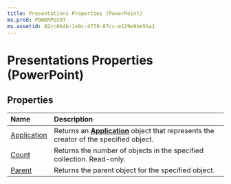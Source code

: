 ```yaml
---
title: Presentations Properties (PowerPoint)
ms.prod: POWERPOINT
ms.assetid: 02cc064b-1a9c-4779-87cc-e129e9be5ba1
---
```



# Presentations Properties (PowerPoint)

## Properties



|**Name**|**Description**|
|:-----|:-----|
|[Application](presentations-application-property-powerpoint.md)|Returns an  **[Application](application-object-powerpoint.md)** object that represents the creator of the specified object.|
|[Count](presentations-count-property-powerpoint.md)|Returns the number of objects in the specified collection. Read-only.|
|[Parent](presentations-parent-property-powerpoint.md)|Returns the parent object for the specified object.|

